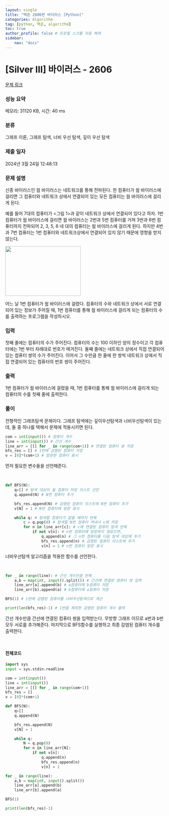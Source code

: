 ```yaml
---
layout: single
title: "백준 2606번 바이러스 [Python]"
categories: Algorithm
tag: [python, 백준, algorithm]
toc: true
author_profile: false # 프로필 스크롤 자동 해제
sidebar:
    nav: "docs"
---
```


# [Silver III] 바이러스 - 2606 

[문제 링크](https://www.acmicpc.net/problem/2606) 

### 성능 요약

메모리: 31120 KB, 시간: 40 ms

### 분류

그래프 이론, 그래프 탐색, 너비 우선 탐색, 깊이 우선 탐색

### 제출 일자

2024년 3월 24일 12:48:13

### 문제 설명

<p>신종 바이러스인 웜 바이러스는 네트워크를 통해 전파된다. 한 컴퓨터가 웜 바이러스에 걸리면 그 컴퓨터와 네트워크 상에서 연결되어 있는 모든 컴퓨터는 웜 바이러스에 걸리게 된다.</p>

<p>예를 들어 7대의 컴퓨터가 <그림 1>과 같이 네트워크 상에서 연결되어 있다고 하자. 1번 컴퓨터가 웜 바이러스에 걸리면 웜 바이러스는 2번과 5번 컴퓨터를 거쳐 3번과 6번 컴퓨터까지 전파되어 2, 3, 5, 6 네 대의 컴퓨터는 웜 바이러스에 걸리게 된다. 하지만 4번과 7번 컴퓨터는 1번 컴퓨터와 네트워크상에서 연결되어 있지 않기 때문에 영향을 받지 않는다.</p>

<p><img alt="" src="https://www.acmicpc.net/upload/images/zmMEZZ8ioN6rhCdHmcIT4a7.png" style="width: 239px; height: 157px; "></p>

<p>어느 날 1번 컴퓨터가 웜 바이러스에 걸렸다. 컴퓨터의 수와 네트워크 상에서 서로 연결되어 있는 정보가 주어질 때, 1번 컴퓨터를 통해 웜 바이러스에 걸리게 되는 컴퓨터의 수를 출력하는 프로그램을 작성하시오.</p>

### 입력 

 <p>첫째 줄에는 컴퓨터의 수가 주어진다. 컴퓨터의 수는 100 이하인 양의 정수이고 각 컴퓨터에는 1번 부터 차례대로 번호가 매겨진다. 둘째 줄에는 네트워크 상에서 직접 연결되어 있는 컴퓨터 쌍의 수가 주어진다. 이어서 그 수만큼 한 줄에 한 쌍씩 네트워크 상에서 직접 연결되어 있는 컴퓨터의 번호 쌍이 주어진다.</p>

### 출력 

 <p>1번 컴퓨터가 웜 바이러스에 걸렸을 때, 1번 컴퓨터를 통해 웜 바이러스에 걸리게 되는 컴퓨터의 수를 첫째 줄에 출력한다.</p>

### 풀이
<p>전형적인 그래프탐색 문제이다. 그래프 탐색에는 깊이우선탐색과 너비우선탐색이 있는데, 둘 중 하나를 택해서 문제에 적용시키면 된다.</p>

~~~python
com = int(input()) # 컴퓨터 개수
line = int(input()) # 간선 개수
line_arr = [[] for _ in range(com+1)] # 연결된 컴퓨터 쌍 저장
bfs_res = [] # 1번에 감염된 컴퓨터 저장
v = [0]*(com+1) # 방문한 컴퓨터 표시
~~~
<p>먼저 필요한 변수들을 선언해준다. </p>
<br>

~~~python
def BFS(N):
    q=[] # 탐색 대상이 될 컴퓨터 저장 리스트 선언
    q.append(N) # N번 컴퓨터 추가

    bfs_res.append(N) # 감염된 컴퓨터 리스트에 N번 컴퓨터 추가
    v[N] = 1 # N번 컴퓨터에 방문 표시

    while q: # 탐색할 컴퓨터가 없을 때까지 반복
        c = q.pop(0) # 탐색할 N번 컴퓨터 꺼내서 c에 저장
        for n in line_arr[c]: # c에 연결된 컴퓨터 탐색 반복
            if not v[n]: # n번 컴퓨터에 방문하지 않았으면,
                q.append(n) # 그 n번 컴퓨터를 다음 탐색 대상에 추가
                bfs_res.append(n) # 감염된 컴퓨터 리스트에 추가
                v[n] = 1 # n번 컴퓨터 방문 표시
~~~
<p>너비우선탐색 알고리즘을 적용한 함수를 선언한다.</p>
<br>

~~~python
for _ in range(line): # 간선 개수만큼 반복
    a,b = map(int, input().split()) # 간선에 연결된 컴퓨터 쌍 입력
    line_arr[a].append(b) # a컴퓨터에 b컴퓨터 저장
    line_arr[b].append(a) # b컴퓨터에 a컴퓨터 저장

BFS(1) # 1번에 감염된 컴퓨터를 너비우선탐색으로 계산

print(len(bfs_res)-1) # 1번을 제외한 감염된 컴퓨터 개수 출력
~~~
<p>간선 개수만큼 간선에 연결된 컴퓨터 쌍을 입력받는다. 무방향 그래프 이므로 a번과 b번 모두 서로를 추가해준다. 마지막으로 BFS함수를 실행하고 최종 감염된 컴퓨터 개수를 출력한다.</p>
<br>

#### 전체코드
~~~python
import sys
input = sys.stdin.readline

com = int(input())
line = int(input())
line_arr = [[] for _ in range(com+1)]
bfs_res = []
v = [0]*(com+1)

def BFS(N):
    q=[]
    q.append(N)

    bfs_res.append(N)
    v[N] = 1

    while q:
        N = q.pop(0)
        for n in line_arr[N]:
            if not v[n]:
                q.append(n)
                bfs_res.append(n)
                v[n] = 1

for _ in range(line):
    a,b = map(int, input().split())
    line_arr[a].append(b)
    line_arr[b].append(a)

BFS(1)

print(len(bfs_res)-1)
~~~